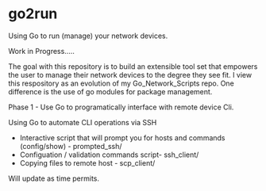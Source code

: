 # go2run
Using Go to run (manage) your network devices.

Work in Progress.....

The goal with this repository is to build an extensible tool set that empowers the user to manage their network devices to the degree they see fit.
I view this respository as an evolution of my Go_Network_Scripts repo. One difference is the use of go modules for package management.

Phase 1 - Use Go to programatically interface with remote device Cli.

Using Go to automate CLI operations via SSH

- Interactive script that will prompt you for hosts and commands (config/show) - prompted_ssh/
- Configuation / validation commands script- ssh_client/
- Copying files to remote host - scp_client/


Will update as time permits.





